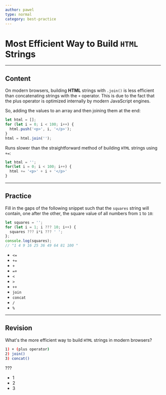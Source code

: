 ```yaml
---
author: pawel
type: normal
category: best-practice
---
```


# Most Efficient Way to Build `HTML` Strings


---

## Content

On modern browsers, building **HTML** strings with `.join()` is less efficient than concatenating strings with the `+` operator. This is due to the fact that the plus operator is optimized internally by modern JavaScript engines.

So, adding the values to an array and then joining them at the end:

```javascript
let html = [];
for (let i = 0; i < 100; i++) {
  html.push('<p>', i, '</p>');
}
html = html.join('');
```

Runs slower than the straightforward method of building `HTML` strings using `+=`:

```javascript
let html = '';
for(let i = 0; i < 100; i++) {
  html += '<p>' + i + '</p>'
}
```


---

## Practice

Fill in the gaps of the following snippet such that the `squares` string will contain, one after the other, the square value of all numbers from `1` to `10`:

```javascript
let squares = '';
for (let i = 1; i ??? 10; i++) {
  squares ??? i*i ??? ' ';
};
console.log(squares);
// "1 4 9 16 25 36 49 64 81 100 "
```

- `<=`
- `+=`
- `+`
- `=+`
- `<`
- `>`
- `++`
- `join`
- `concat`
- `/`
- `%`


---

## Revision

What's the more efficient way to build `HTML` strings in modern browsers?

```bash
1) + (plus operator)
2) join()
3) concat()
```

???

- 1
- 2
- 3
